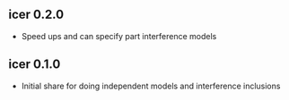 ## icer 0.2.0

* Speed ups and can specify part interference models

## icer 0.1.0

* Initial share for doing independent models and interference inclusions
